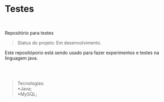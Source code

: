 <h1> Testes </h1>
<br>

Repositório para testes<br>

>Status do projeto: Em desenvolvimento.

<p>Este repositóporio está sendo usado para fazer experimentos e testes na linguagem java.</p>

<br><br>

>Tecnologias:<br>
*Java;<br>
*MySQL;<br>